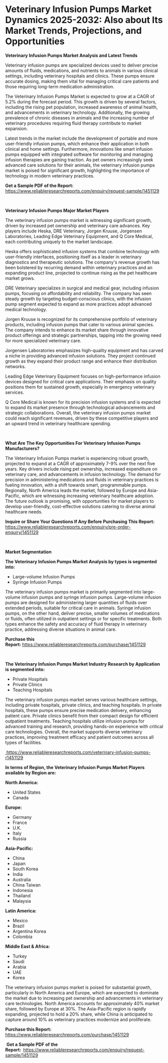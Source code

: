 <p><h1>Veterinary Infusion Pumps Market Dynamics 2025-2032: Also about Its Market Trends, Projections, and Opportunities</h1></p><p><strong>Veterinary Infusion Pumps Market Analysis and Latest Trends</strong></p>
<p><p>Veterinary infusion pumps are specialized devices used to deliver precise amounts of fluids, medications, and nutrients to animals in various clinical settings, including veterinary hospitals and clinics. These pumps ensure accurate dosing, making them vital for managing critical care patients and those requiring long-term medication administration.</p><p>The Veterinary Infusion Pumps Market is expected to grow at a CAGR of 5.2% during the forecast period. This growth is driven by several factors, including the rising pet population, increased awareness of animal health, and advancements in veterinary technology. Additionally, the growing prevalence of chronic diseases in animals and the increasing number of veterinary procedures requiring fluid therapy contribute to market expansion.</p><p>Latest trends in the market include the development of portable and more user-friendly infusion pumps, which enhance their application in both clinical and home settings. Furthermore, innovations like smart infusion pumps equipped with integrated software for monitoring and managing infusion therapies are gaining traction. As pet owners increasingly seek advanced care solutions for their animals, the veterinary infusion pumps market is poised for significant growth, highlighting the importance of technology in modern veterinary practices.</p></p>
<p><strong>Get a Sample PDF of the Report:&nbsp;</strong> <a href="https://www.reliableresearchreports.com/enquiry/request-sample/1451129?utm_campaign=10&utm_medium=2&utm_source=Github&utm_content=ia&utm_term=13042025&utm_id=veterinary-infusion-pumps">https://www.reliableresearchreports.com/enquiry/request-sample/1451129</a></p>
<p>&nbsp;</p>
<p><strong>Veterinary Infusion Pumps Major Market Players</strong></p>
<p><p>The veterinary infusion pumps market is witnessing significant growth, driven by increased pet ownership and veterinary care advances. Key players include Heska, DRE Veterinary, Jorgen Kruuse, Jorgensen Laboratories, Leading Edge Veterinary Equipment, and Q Core Medical, each contributing uniquely to the market landscape.</p><p>Heska offers sophisticated infusion systems that combine technology with user-friendly interfaces, positioning itself as a leader in veterinary diagnostics and therapeutic solutions. The company's revenue growth has been bolstered by recurring demand within veterinary practices and an expanding product line, projected to continue rising as the pet healthcare market grows.</p><p>DRE Veterinary specializes in surgical and medical gear, including infusion pumps, focusing on affordability and reliability. The company has seen steady growth by targeting budget-conscious clinics, with the infusion pump segment expected to expand as more practices adopt advanced medical technology.</p><p>Jorgen Kruuse is recognized for its comprehensive portfolio of veterinary products, including infusion pumps that cater to various animal species. The company intends to enhance its market share through innovative product offerings and strategic partnerships, tapping into the growing need for more specialized veterinary care.</p><p>Jorgensen Laboratories emphasizes high-quality equipment and has carved a niche in providing advanced infusion solutions. They project continued growth as they expand their product range and enhance their distribution networks.</p><p>Leading Edge Veterinary Equipment focuses on high-performance infusion devices designed for critical care applications. Their emphasis on quality positions them for sustained growth, especially in emergency veterinary services.</p><p>Q Core Medical is known for its precision infusion systems and is expected to expand its market presence through technological advancements and strategic collaborations. Overall, the veterinary infusion pumps market could reach significant revenues, driven by these competitive players and an upward trend in veterinary healthcare spending.</p></p>
<p>&nbsp;</p>
<p><strong>What Are The Key Opportunities For Veterinary Infusion Pumps Manufacturers?</strong></p>
<p><p>The Veterinary Infusion Pumps market is experiencing robust growth, projected to expand at a CAGR of approximately 7-9% over the next five years. Key drivers include rising pet ownership, increased expenditure on veterinary care, and advancements in infusion technology. The demand for precision in administering medications and fluids in veterinary practices is fueling innovation, with a shift towards smart, programmable pumps. Regionally, North America leads the market, followed by Europe and Asia-Pacific, which are witnessing increasing veterinary healthcare adoption. The future outlook is promising, with opportunities for market players to develop user-friendly, cost-effective solutions catering to diverse animal healthcare needs.</p></p>
<p><strong>Inquire or Share Your Questions If Any Before Purchasing This Report:</strong> <a href="https://www.reliableresearchreports.com/enquiry/pre-order-enquiry/1451129?utm_campaign=10&utm_medium=2&utm_source=Github&utm_content=ia&utm_term=13042025&utm_id=veterinary-infusion-pumps">https://www.reliableresearchreports.com/enquiry/pre-order-enquiry/1451129</a></p>
<p>&nbsp;</p>
<p><strong>Market Segmentation</strong></p>
<p><strong>The Veterinary Infusion Pumps Market Analysis by types is segmented into:</strong></p>
<p><ul><li>Large-volume Infusion Pumps</li><li>Syringe Infusion Pumps</li></ul></p>
<p><p>The veterinary infusion pumps market is primarily segmented into large-volume infusion pumps and syringe infusion pumps. Large-volume infusion pumps are designed for administering larger quantities of fluids over extended periods, suitable for critical care in animals. Syringe infusion pumps, on the other hand, deliver precise, smaller volumes of medications or fluids, often utilized in outpatient settings or for specific treatments. Both types enhance the safety and accuracy of fluid therapy in veterinary practice, addressing diverse situations in animal care.</p></p>
<p><strong>Purchase this Report:&nbsp;</strong><a href="https://www.reliableresearchreports.com/purchase/1451129?utm_campaign=10&utm_medium=2&utm_source=Github&utm_content=ia&utm_term=13042025&utm_id=veterinary-infusion-pumps">https://www.reliableresearchreports.com/purchase/1451129</a></p>
<p>&nbsp;</p>
<p><strong>The Veterinary Infusion Pumps Market Industry Research by Application is segmented into:</strong></p>
<p><ul><li>Private Hospitals</li><li>Private Clinics</li><li>Teaching Hospitals</li></ul></p>
<p><p>The veterinary infusion pumps market serves various healthcare settings, including private hospitals, private clinics, and teaching hospitals. In private hospitals, these pumps ensure precise medication delivery, enhancing patient care. Private clinics benefit from their compact design for efficient outpatient treatments. Teaching hospitals utilize infusion pumps for advanced training and research, providing hands-on experience with critical care technologies. Overall, the market supports diverse veterinary practices, improving treatment efficacy and patient outcomes across all types of facilities.</p></p>
<p><a href="https://www.reliableresearchreports.com/veterinary-infusion-pumps-r1451129?utm_campaign=10&utm_medium=2&utm_source=Github&utm_content=ia&utm_term=13042025&utm_id=veterinary-infusion-pumps">&nbsp;https://www.reliableresearchreports.com/veterinary-infusion-pumps-r1451129</a></p>
<p><strong>In terms of Region, the Veterinary Infusion Pumps Market Players available by Region are:</strong></p>
<p>
    <p> <strong> North America: </strong>
        <ul>
            <li>United States</li>
            <li>Canada</li>
        </ul>
        </p> 
    <p> <strong> Europe: </strong>
        <ul>
            <li>Germany</li>
            <li>France</li>
            <li>U.K.</li>
            <li>Italy</li>
            <li>Russia</li>
        </ul>
        </p> 
    <p> <strong> Asia-Pacific: </strong>
        <ul>
            <li>China</li>
            <li>Japan</li>
            <li>South Korea</li>
            <li>India</li>
            <li>Australia</li>
            <li>China Taiwan</li>
            <li>Indonesia</li>
            <li>Thailand</li>
            <li>Malaysia</li>
        </ul>
        </p> 
    <p> <strong> Latin America: </strong>
        <ul>
            <li>Mexico</li>
            <li>Brazil</li>
            <li>Argentina Korea</li>
            <li>Colombia</li>
        </ul>
        </p> 
    <p> <strong> Middle East & Africa: </strong>
        <ul>
            <li>Turkey</li>
            <li>Saudi</li>
            <li>Arabia</li>
            <li>UAE</li>
            <li>Korea</li>
        </ul>
    </p>
    </p>
<p><p>The veterinary infusion pumps market is poised for substantial growth, particularly in North America and Europe, which are expected to dominate the market due to increasing pet ownership and advancements in veterinary care technologies. North America accounts for approximately 40% market share, followed by Europe at 30%. The Asia-Pacific region is rapidly expanding, projected to hold a 20% share, while China is anticipated to capture around 10% as veterinary practices modernize and proliferate.</p></p>
<p><strong>Purchase this Report: </strong><a href="https://www.reliableresearchreports.com/purchase/1451129?utm_campaign=10&utm_medium=2&utm_source=Github&utm_content=ia&utm_term=13042025&utm_id=veterinary-infusion-pumps">https://www.reliableresearchreports.com/purchase/1451129</a></p>
<p>&nbsp;<strong>Get a Sample PDF of the Report:&nbsp;&nbsp;</strong><a href="https://www.reliableresearchreports.com/enquiry/request-sample/1451129?utm_campaign=10&utm_medium=2&utm_source=Github&utm_content=ia&utm_term=13042025&utm_id=veterinary-infusion-pumps">https://www.reliableresearchreports.com/enquiry/request-sample/1451129</a></p>
<p><strong></strong></p>
<p><p></p><p></p><p></p></p>